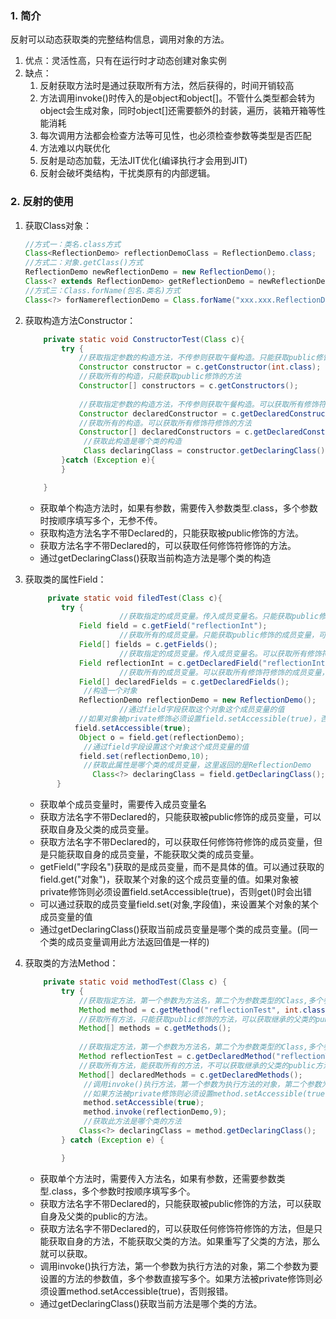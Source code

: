 ### 1. 简介

反射可以动态获取类的完整结构信息，调用对象的方法。

1. 优点：灵活性高，只有在运行时才动态创建对象实例
2. 缺点：
   1. 反射获取方法时是通过获取所有方法，然后获得的，时间开销较高
   2. 方法调用invoke()时传入的是object和object[]。不管什么类型都会转为object会生成对象，同时object[]还需要额外的封装，遍历，装箱开箱等性能消耗
   3. 每次调用方法都会检查方法等可见性，也必须检查参数等类型是否匹配
   4. 方法难以内联优化
   5. 反射是动态加载，无法JIT优化(编译执行才会用到JIT)
   6. 反射会破坏类结构，干扰类原有的内部逻辑。

### 2. 反射的使用

1. 获取Class对象：

   ```java
   //方式一：类名.class方式       
   Class<ReflectionDemo> reflectionDemoClass = ReflectionDemo.class;
   //方式二：对象.getClass()方式
   ReflectionDemo newReflectionDemo = new ReflectionDemo();
   Class<? extends ReflectionDemo> getReflectionDemo = newReflectionDemo.getClass();
   //方式三：Class.forName(包名.类名)方式
   Class<?> forNamereflectionDemo = Class.forName("xxx.xxx.ReflectionDemo");
   ```

2. 获取构造方法Constructor：

   ```java
       private static void ConstructorTest(Class c){
           try {
               //获取指定参数的构造方法，不传参则获取午餐构造。只能获取public修饰的方法
               Constructor constructor = c.getConstructor(int.class);
               //获取所有的构造，只能获取public修饰的方法
               Constructor[] constructors = c.getConstructors();
             
               //获取指定参数的构造方法，不传参则获取午餐构造。可以获取所有修饰符修饰的方法
               Constructor declaredConstructor = c.getDeclaredConstructor(int.class);
               //获取所有的构造。可以获取所有修饰符修饰的方法
               Constructor[] declaredConstructors = c.getDeclaredConstructors();
             	//获取此构造是哪个类的构造
             	Class declaringClass = constructor.getDeclaringClass();
           }catch (Exception e){
           }
   
       }
   ```

   - 获取单个构造方法时，如果有参数，需要传入参数类型.class，多个参数时按顺序填写多个，无参不传。
   - 获取构造方法名字不带Declared的，只能获取被public修饰的方法。
   - 获取方法名字不带Declared的，可以获取任何修饰符修饰的方法。
   - 通过getDeclaringClass()获取当前构造方法是哪个类的构造

3. 获取类的属性Field：

   ```java
   		private static void filedTest(Class c){
           try {
   						//获取指定的成员变量。传入成员变量名。只能获取public修饰的成员变量，可以获取继承的父类的成员变量
               Field field = c.getField("reflectionInt");
   						//获取所有的成员变量。只能获取public修饰的成员变量，可以获取父类的成员变量
               Field[] fields = c.getFields();
   						//获取指定的成员变量。传入成员变量名。可以获取所有修饰符修饰的成员变量，不可以获取继承的父类的成员变量
               Field reflectionInt = c.getDeclaredField("reflectionInt");
   						//获取所有的成员变量。可以获取所有修饰符修饰的成员变量，不可以获取父类的属性
               Field[] declaredFields = c.getDeclaredFields();
             	//构造一个对象
               ReflectionDemo reflectionDemo = new ReflectionDemo();
   						//通过field字段获取这个对象这个成员变量的值
               //如果对象被private修饰必须设置field.setAccessible(true)，否则无法访问get()，会报错
           	  field.setAccessible(true);
               Object o = field.get(reflectionDemo);
             	//通过field字段设置这个对象这个成员变量的值
               field.set(reflectionDemo,10);
             	//获取此属性是哪个类的成员变量，这里返回的是ReflectionDemo
            	  Class<?> declaringClass = field.getDeclaringClass();
          }
   ```

   - 获取单个成员变量时，需要传入成员变量名
   - 获取方法名字不带Declared的，只能获取被public修饰的成员变量，可以获取自身及父类的成员变量。
   - 获取方法名字不带Declared的，可以获取任何修饰符修饰的成员变量，但是只能获取自身的成员变量，不能获取父类的成员变量。
   - getField("字段名")获取的是成员变量，而不是具体的值。可以通过获取的field.get("对象")，获取某个对象的这个成员变量的值。如果对象被private修饰则必须设置field.setAccessible(true)，否则get()时会出错
   - 可以通过获取的成员变量field.set(对象,字段值)，来设置某个对象的某个成员变量的值
   - 通过getDeclaringClass()获取当前成员变量是哪个类的成员变量。(同一个类的成员变量调用此方法返回值是一样的)

4. 获取类的方法Method：

   ```java
       private static void methodTest(Class c) {
           try {
               //获取指定方法，第一个参数为方法名，第二个为参数类型的Class,多个参数的话，按顺序排列。只能获取public修饰的方法，可以获取继承的父类的public方法
               Method method = c.getMethod("reflectionTest", int.class);
               //获取所有方法，只能获取public修饰的方法，可以获取继承的父类的public方法
               Method[] methods = c.getMethods();
             
               //获取指定方法，第一个参数为方法名，第二个为参数类型的Class,多个参数的话，按顺序排列。能获取所有的方法，不可以获取继承的父类的public方法
               Method reflectionTest = c.getDeclaredMethod("reflectionTest", int.class);
               //获取所有方法，能获取所有的方法，不可以获取继承的父类的public方法
               Method[] declaredMethods = c.getDeclaredMethods();
             	//调用invoke()执行方法，第一个参数为执行方法的对象，第二个参数为要设置的方法的参数值
             	//如果方法被private修饰则必须设置method.setAccessible(true)，否则报错
             	method.setAccessible(true);
             	method.invoke(reflectionDemo,9);
             	//获取此方法是哪个类的方法
               Class<?> declaringClass = method.getDeclaringClass();
           } catch (Exception e) {
   
           }
   ```

   - 获取单个方法时，需要传入方法名，如果有参数，还需要参数类型.class，多个参数时按顺序填写多个。
   - 获取方法名字不带Declared的，只能获取被public修饰的方法，可以获取自身及父类的public的方法。
   - 获取方法名字不带Declared的，可以获取任何修饰符修饰的方法，但是只能获取自身的方法，不能获取父类的方法。如果重写了父类的方法，那么就可以获取。
   - 调用invoke()执行方法，第一个参数为执行方法的对象，第二个参数为要设置的方法的参数值，多个参数直接写多个。如果方法被private修饰则必须设置method.setAccessible(true)，否则报错。
   - 通过getDeclaringClass()获取当前方法是哪个类的方法。

